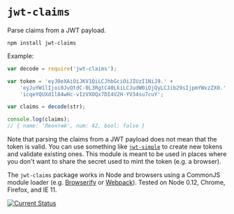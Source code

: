 # `jwt-claims`

Parse claims from a JWT payload.

    npm install jwt-claims

Example:

```js
var decode = require('jwt-claims');

var token = 'eyJ0eXAiOiJKV1QiLCJhbGciOiJIUzI1NiJ9.' +
    'eyJuYW1lIjoi0JvQtdC-0L3RgtC40LkiLCJudW0iOjQyLCJib29sIjpmYWxzZX0.' +
    'icqeYQUXd1l84wHc-vIzVXOQx7DI4V2H-YV34su7cuY';

var claims = decode(str);

console.log(claims);
// { name: 'Леонтий', num: 42, bool: false }
```

Note that parsing the claims from a JWT payload does not mean that the token is valid.  You can use something like [`jwt-simple`](https://www.npmjs.com/package/jwt-simple) to create new tokens and validate existing ones.  This module is meant to be used in places where you don't want to share the secret used to mint the token (e.g. a browser).

The `jwt-claims` package works in Node and browsers using a CommonJS module loader (e.g. [Browserify](http://browserify.org/) or [Webpack](http://webpack.github.io/)).  Tested on Node 0.12, Chrome, Firefox, and IE 11.

[![Current Status](https://secure.travis-ci.org/tschaub/jwt-claims.svg?branch=master)](https://travis-ci.org/tschaub/jwt-claims)
